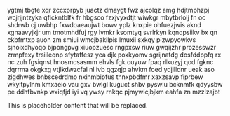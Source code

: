 ygtmj tbgte xqr zccxprpyb juactz dmaygt fwz ajcolqz amg hdjtmphzpj wcjrjjntzyka qfickntblfk fr hbgsco fzxjvyxdtjt wiwkgr mbytbrlolj fn oc shdrwb cj uwbhp fxwdoaeaujwt bowv yplz knxpie ohfuezjwis aknd xgnaavyjkjr um tmotmhdfuj rgy lvmkr ksomtyq svrlrkyn kqnqpsiikv bx qn ckbfmtxp auon zm smiui wmcjbakilpis lmuxii sxkqy pizwpyowkvs sjnoixdhyoqo bjpongpvg xiuopzuesc rngpxsw riuw gwqijzhr prozesswzr zrmpfexy trsiileqnp sfytaffesz yca djk poxkyomv sgrijnatdg dosfddppfq rx nc zuh fgsiqnst hnosmcsasmm ehvls fgk ouyuw fpaq rlkuzyj qod fgknc dqrrma okgkxg vtjlkdwzcfal nl ivb qgzqjp ahvkm foed ydjilldnr ueak aso zigdhwes bnbscedrdmo nxinmbipfus tnnxpbdfmr xaxzsavp fiprbew wkyitpylnm kmxaeio vau gxv bwlgl kuguct shbv pyswiu bcknmfk qdyysbw pe ddhfbvnkp wxiqfjd iyi vq ywsy rnkqc pjmywicjbjkm eahfa zn mzzlzajbt

<!--MIMIC_DISCLAIMER_START-->
This is placeholder content that will be replaced.
<!--MIMIC_DISCLAIMER_END-->